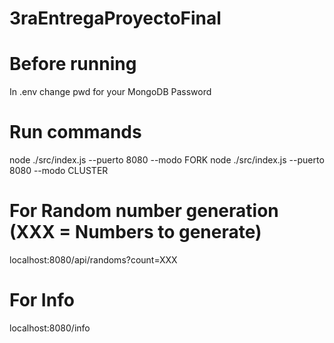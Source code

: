 # 3raEntregaProyectoFinal

# Before running
In .env change pwd for your MongoDB Password

# Run commands 
node ./src/index.js --puerto 8080 --modo FORK
node ./src/index.js --puerto 8080 --modo CLUSTER

# For Random number generation (XXX = Numbers to generate)
localhost:8080/api/randoms?count=XXX

# For Info
localhost:8080/info